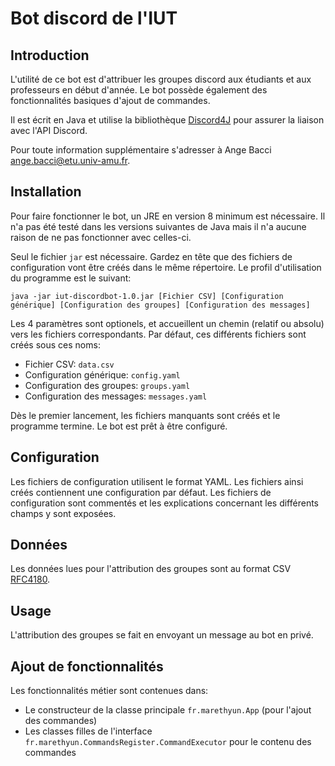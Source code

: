 # Bot discord de l'IUT

## Introduction

L'utilité de ce bot est d'attribuer les groupes discord aux étudiants et aux professeurs en début d'année.
Le bot possède également des fonctionnalités basiques d'ajout de commandes.

Il est écrit en Java et utilise la bibliothèque [Discord4J](https://github.com/Discord4J/Discord4J) pour assurer la liaison avec l'API Discord.

Pour toute information supplémentaire s'adresser à Ange Bacci <ange.bacci@etu.univ-amu.fr>.

## Installation

Pour faire fonctionner le bot, un JRE en version 8 minimum est nécessaire. Il n'a pas été testé dans les versions suivantes de Java mais il n'a aucune raison de ne pas fonctionner avec celles-ci.

Seul le fichier `jar` est nécessaire. Gardez en tête que des fichiers de configuration vont être créés dans le même répertoire.
Le profil d'utilisation du programme est le suivant:

`java -jar iut-discordbot-1.0.jar [Fichier CSV] [Configuration générique] [Configuration des groupes] [Configuration des messages]`

Les 4 paramètres sont optionels, et accueillent un chemin (relatif ou absolu) vers les fichiers correspondants.
Par défaut, ces différents fichiers sont créés sous ces noms:
* Fichier CSV: `data.csv`
* Configuration générique: `config.yaml`
* Configuration des groupes: `groups.yaml`
* Configuration des messages: `messages.yaml`

Dès le premier lancement, les fichiers manquants sont créés et le programme termine. Le bot est prêt à être configuré.

## Configuration

Les fichiers de configuration utilisent le format YAML.
Les fichiers ainsi créés contiennent une configuration par défaut. Les fichiers de configuration sont commentés et les explications concernant les différents champs y sont exposées.

## Données

Les données lues pour l'attribution des groupes sont au format CSV [RFC4180](https://tools.ietf.org/html/rfc4180).

## Usage

L'attribution des groupes se fait en envoyant un message au bot en privé.

## Ajout de fonctionnalités

Les fonctionnalités métier sont contenues dans:
* Le constructeur de la classe principale `fr.marethyun.App` (pour l'ajout des commandes)
* Les classes filles de l'interface `fr.marethyun.CommandsRegister.CommandExecutor` pour le contenu des commandes

